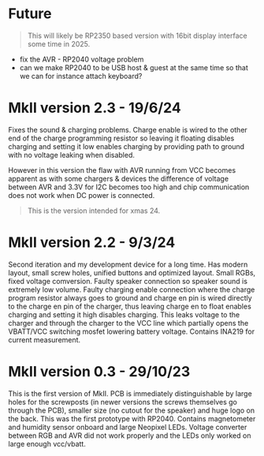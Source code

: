 
# Future

> This will likely be RP2350 based version with 16bit display interface some time in 2025.

- fix the AVR - RP2040 voltage problem
- can we make RP2040 to be USB host & guest at the same time so that we can for instance attach keyboard? 

# MkII version 2.3 - 19/6/24

Fixes the sound & charging problems. Charge enable is wired to the other end of the charge programming resistor so leaving it floating disables charging and setting it low enables charging by providing path to ground with no voltage leaking when disabled.

However in this version the flaw with AVR running from VCC becomes apparent as with some chargers & devices the difference of voltage between AVR and 3.3V for I2C becomes too high and chip communication does not work when DC power is connected. 

> This is the version intended for xmas 24. 

# MkII version 2.2 - 9/3/24

Second iteration and my development device for a long time. Has modern layout, small screw holes, unified buttons and optimized layout. Small RGBs, fixed voltage comversion. Faulty speaker connection so speaker sound is extremely low volume. Faulty charging enable connection where the charge program resistor always goes to ground and charge en pin is wired directly to the charge en pin of the charger, thus leaving charge en to float enables charging and setting it high disables charging. This leaks voltage to the charger and through the charger to the VCC line which partially opens the VBATT/VCC switching mosfet lowering battery voltage. Contains INA219 for current measurement. 

# MkII version 0.3 - 29/10/23

This is the first version of MkII. PCB is immediately distinguishable by large holes for the screwposts (in newer versions the screws themselves go through the PCB), smaller size (no cutout for the speaker) and huge logo on the back. This was the first prototype with RP2040. Contains magnetometer and humidity sensor onboard and large Neopixel LEDs. Voltage converter between RGB and AVR did not work properly and the LEDs only worked on large enough vcc/vbatt.